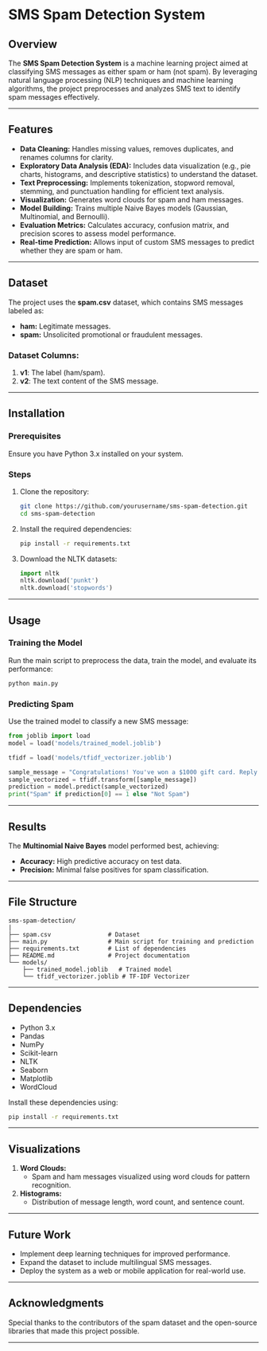 # SMS Spam Detection System

## Overview

The **SMS Spam Detection System** is a machine learning project aimed at classifying SMS messages as either spam or ham (not spam). By leveraging natural language processing (NLP) techniques and machine learning algorithms, the project preprocesses and analyzes SMS text to identify spam messages effectively.

---

## Features

- **Data Cleaning:** Handles missing values, removes duplicates, and renames columns for clarity.
- **Exploratory Data Analysis (EDA):** Includes data visualization (e.g., pie charts, histograms, and descriptive statistics) to understand the dataset.
- **Text Preprocessing:** Implements tokenization, stopword removal, stemming, and punctuation handling for efficient text analysis.
- **Visualization:** Generates word clouds for spam and ham messages.
- **Model Building:** Trains multiple Naive Bayes models (Gaussian, Multinomial, and Bernoulli).
- **Evaluation Metrics:** Calculates accuracy, confusion matrix, and precision scores to assess model performance.
- **Real-time Prediction:** Allows input of custom SMS messages to predict whether they are spam or ham.

---

## Dataset

The project uses the **spam.csv** dataset, which contains SMS messages labeled as:

- **ham:** Legitimate messages.
- **spam:** Unsolicited promotional or fraudulent messages.

### Dataset Columns:

1. **v1**: The label (ham/spam).
2. **v2**: The text content of the SMS message.

---

## Installation

### Prerequisites

Ensure you have Python 3.x installed on your system.

### Steps

1. Clone the repository:
   ```bash
   git clone https://github.com/yourusername/sms-spam-detection.git
   cd sms-spam-detection
   ```
2. Install the required dependencies:
   ```bash
   pip install -r requirements.txt
   ```
3. Download the NLTK datasets:
   ```python
   import nltk
   nltk.download('punkt')
   nltk.download('stopwords')
   ```

---

## Usage

### Training the Model

Run the main script to preprocess the data, train the model, and evaluate its performance:

```bash
python main.py
```

### Predicting Spam

Use the trained model to classify a new SMS message:

```python
from joblib import load
model = load('models/trained_model.joblib')

tfidf = load('models/tfidf_vectorizer.joblib')

sample_message = "Congratulations! You've won a $1000 gift card. Reply WIN to claim."
sample_vectorized = tfidf.transform([sample_message])
prediction = model.predict(sample_vectorized)
print("Spam" if prediction[0] == 1 else "Not Spam")
```

---

## Results

The **Multinomial Naive Bayes** model performed best, achieving:

- **Accuracy:** High predictive accuracy on test data.
- **Precision:** Minimal false positives for spam classification.

---

## File Structure

```
sms-spam-detection/
|
├── spam.csv                # Dataset
├── main.py                 # Main script for training and prediction
├── requirements.txt        # List of dependencies
├── README.md               # Project documentation
└── models/
    ├── trained_model.joblib   # Trained model
    └── tfidf_vectorizer.joblib # TF-IDF Vectorizer
```

---

## Dependencies

- Python 3.x
- Pandas
- NumPy
- Scikit-learn
- NLTK
- Seaborn
- Matplotlib
- WordCloud

Install these dependencies using:

```bash
pip install -r requirements.txt
```

---

## Visualizations

1. **Word Clouds:**
   - Spam and ham messages visualized using word clouds for pattern recognition.
2. **Histograms:**
   - Distribution of message length, word count, and sentence count.

---

## Future Work

- Implement deep learning techniques for improved performance.
- Expand the dataset to include multilingual SMS messages.
- Deploy the system as a web or mobile application for real-world use.

---



## Acknowledgments

Special thanks to the contributors of the spam dataset and the open-source libraries that made this project possible.

---

##
